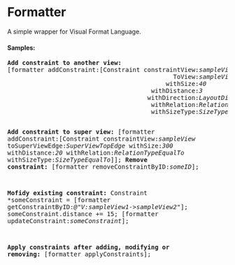 Formatter
=========

A simple wrapper for Visual Format Language. 

<h4>Samples:</h4>
<pre>
<strong>Add constraint to another view:</strong>
[formatter addConstraint:[Constraint constraintView:<i>sampleView</i>
                                             ToView:<i>sampleView2</i>
                                           withSize:<i>40</i>
                                       withDistance:<i>3</i>
                                      withDirection:<i>LayoutDirectionVertical</i>
                                       withRelation:<i>RelationTypeEqualTo</i>
                                       withSizeType:<i>SizeTypeEqualTo</i>]];

<strong>Add constraint to super view:</strong>
[formatter addConstraint:[Constraint constraintView:<i>sampleView</i>
                                    toSuperViewEdge:<i>SuperViewTopEdge</i> 
                                           withSize:<i>300</i> 
                                       withDistance:<i>20</i> 
                                       withRelation:<i>RelationTypeEqualTo</i> 
                                       withSizeType:<i>SizeTypeEqualTo</i>]];
<strong>Remove constraint:</strong>
[formatter removeConstraintByID:<i>someID</i>];

<strong>Mofidy existing constraint:</strong>
Constraint *someConstraint = [formatter getConstraintByID:<i>@"V:sampleView1->sampleView2"</i>];
someConstraint.distance += 15;
[formatter updateConstraint:<i>someConstraint</i>];

<strong>Apply constraints after adding, modifying or removing:</strong>
[formatter applyConstraints];
</pre>
